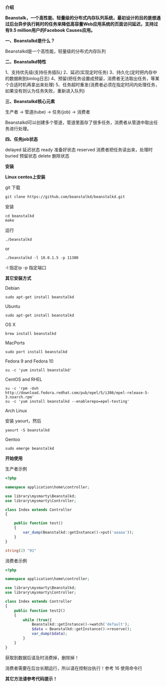 **介绍**

**Beanstalk，一个高性能、轻量级的分布式内存队列系统，最初设计的目的是想通过后台异步执行耗时的任务来降低高容量Web应用系统的页面访问延迟，支持过有9.5 million用户的Facebook Causes应用。**

**一、Beanstalkd是什么？**

Beanstalkd是一个高性能，轻量级的分布式内存队列

**二、Beanstalkd特性**

1、支持优先级(支持任务插队)
2、延迟(实现定时任务)
3、持久化(定时把内存中的数据刷到binlog日志)
4、预留(把任务设置成预留，消费者无法取出任务，等某个合适时机再拿出来处理)
5、任务超时重发(消费者必须在指定时间内处理任务，如果没有则认为任务失败，重新进入队列)

**三、Beanstalkd核心元素**

生产者 -> 管道(tube) -> 任务(job) -> 消费者

Beanstalkd可以创建多个管道，管道里面存了很多任务，消费者从管道中取出任务进行处理。

**四、任务job状态**

delayed 延迟状态
ready 准备好状态
reserved 消费者把任务读出来，处理时
buried 预留状态
delete 删除状态

**安装**

**Linux centos上安装**

git 下载

```
git clone https://github.com/beanstalkd/beanstalkd.git
```

安装

```
cd beanstalkd
make
```

运行

```
./beanstalkd
```

or

```
./beanstalkd -l 10.0.1.5 -p 11300
```

-l 指定ip
-p 指定端口

**其它安装方式**

Debian

```
sudo apt-get install beanstalkd
```

Ubuntu

```
sudo apt-get install beanstalkd
```

OS X

```
brew install beanstalkd
```

MacPorts

```
sudo port install beanstalkd
```

Fedora 9 and Fedora 10

```
su -c 'yum install beanstalkd'
```

CentOS and RHEL

```
su -c 'rpm -Uvh http://download.fedora.redhat.com/pub/epel/5/i386/epel-release-5-3.noarch.rpm'
su -c 'yum install beanstalkd --enablerepo=epel-testing'
```

Arch Linux

安装 yaourt，然后

```
yaourt -S beanstalkd
```

Gentoo

```
sudo emerge beanstalkd
```

**开始使用**

生产者示例

```php
<?php

namespace application\home\controller;

use library\mysmarty\Beanstalkd;
use library\mysmarty\Controller;

class Index extends Controller
{

    public function test()
    {
        var_dump(Beanstalkd::getInstance()->put('aaaaa'));
    }
}
```

```php
string(2) "91"
```

消费者示例

```php
<?php

namespace application\home\controller;

use library\mysmarty\Beanstalkd;
use library\mysmarty\Controller;

class Index extends Controller
{
    public function test2()
    {
        while (true){
            Beanstalkd::getInstance()->watch('default');
            $data = Beanstalkd::getInstance()->reserve();
            var_dump($data);
        }
    }
}
```

获取到数据后请及时消费掉，删除掉！

消费者需要在后台长期运行，所以请在控制台执行！参考 16 使用命令行

**其它方法请参考代码提示！**